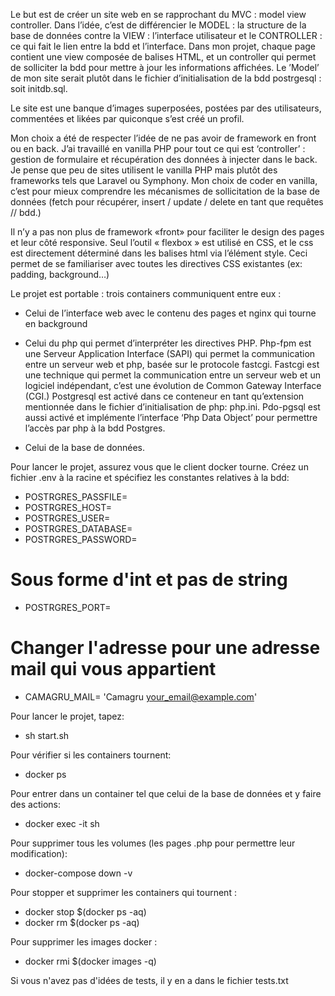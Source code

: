 Le but est de créer un site web en se rapprochant du MVC : model view controller.
Dans l’idée, c’est de différencier le MODEL : la structure de la base de données contre la
VIEW : l’interface utilisateur et le CONTROLLER : ce qui fait le lien entre la bdd et l’interface.
Dans mon projet, chaque page contient une view composée de balises HTML, et un controller qui permet de solliciter la bdd pour mettre à jour les informations affichées. Le ’Model’ de mon site serait plutôt dans le fichier d’initialisation de la bdd postrgesql : soit initdb.sql.

Le site est une banque d’images superposées, postées par des utilisateurs, commentées et likées par quiconque s’est créé un profil.

Mon choix a été de respecter l’idée de ne pas avoir de framework en front ou en back. J’ai travaillé en vanilla PHP pour tout ce qui est ‘controller’ : gestion de formulaire et récupération des données à injecter dans le back. Je pense que peu de sites utilisent le vanilla PHP mais plutôt des frameworks tels que Laravel ou Symphony. Mon choix de coder en vanilla, c’est pour mieux comprendre les mécanismes de sollicitation de la base de données (fetch pour récupérer, insert / update / delete en tant que requêtes // bdd.)

Il n’y a pas non plus de framework «front» pour faciliter le design des pages et leur côté responsive.
Seul l’outil « flexbox » est utilisé en CSS, et le css est directement  déterminé dans les balises html via l’élément style. Ceci permet de se familiariser avec toutes les directives CSS existantes (ex: padding, background…)

Le projet est portable : trois containers communiquent entre eux :

- Celui de l’interface web avec le contenu des pages et nginx qui tourne en background

- Celui du php qui permet d’interpréter les directives PHP. Php-fpm est une Serveur Application Interface (SAPI) qui permet la communication entre un serveur web et php, basée sur le protocole fastcgi.
Fastcgi est une technique qui permet la communication entre un serveur web et un logiciel indépendant, c’est une évolution de Common Gateway Interface (CGI.)
Postgresql est activé dans ce conteneur en tant qu’extension mentionnée dans le fichier d’initialisation de php: php.ini. Pdo-pgsql est aussi activé et implémente l’interface ‘Php Data Object’ pour permettre l’accès par php à la bdd Postgres.

- Celui de la base de données.

Pour lancer le projet, assurez vous que le client docker tourne.
Créez un fichier .env à la racine et spécifiez les constantes relatives à la bdd: 
- POSTRGRES_PASSFILE=
- POSTRGRES_HOST=
- POSTRGRES_USER=
- POSTRGRES_DATABASE=
- POSTRGRES_PASSWORD=
# Sous forme d'int et pas de string
- POSTRGRES_PORT=
# Changer l'adresse pour une adresse mail qui vous appartient
- CAMAGRU_MAIL= 'Camagru <your_email@example.com>'

Pour lancer le projet, tapez:

- sh start.sh

Pour vérifier si les containers tournent:
- docker ps

Pour entrer dans un container tel que celui de la base de données et y faire des actions:
- docker exec -it <container id> sh

Pour supprimer tous les volumes (les pages .php pour permettre leur modification):
- docker-compose down -v

Pour stopper et supprimer les containers qui tournent :
- docker stop $(docker ps -aq)
- docker rm $(docker ps -aq)

Pour supprimer les images docker :
- docker rmi $(docker images -q)

Si vous n'avez pas d'idées de tests, il y en a dans le fichier tests.txt
